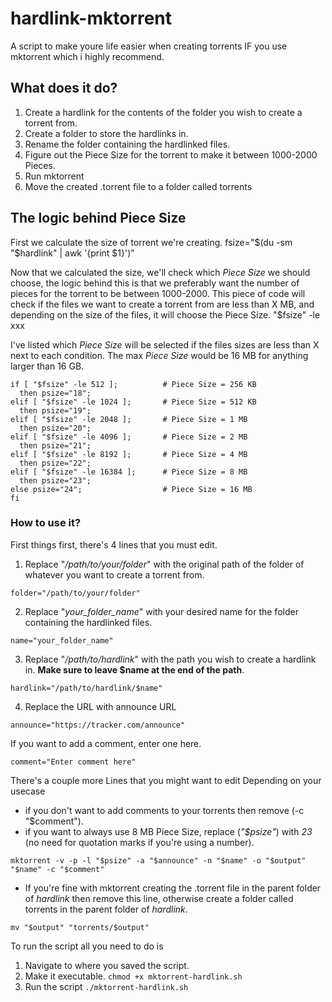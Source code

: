 # hardlink-mktorrent
A script to make youre life easier when creating torrents IF you use mktorrent which i highly recommend.
## What does it do?
1. Create a hardlink for the contents of the folder you wish to create a torrent from.
2. Create a folder to store the hardlinks in.
3. Rename the folder containing the hardlinked files.
4. Figure out the Piece Size for the torrent to make it between 1000-2000 Pieces.
5. Run mktorrent
6. Move the created .torrent file to a folder called torrents

## The logic behind Piece Size
First we calculate the size of torrent we're creating.
    fsize="$(du -sm "$hardlink" | awk '{print $1}')"

Now that we calculated the size, we'll check which *Piece Size* we should choose, the logic behind this is that we preferably want the number of pieces for the torrent to be between 1000-2000. 
This piece of code will check if the files we want to create a torrent from are less than X MB, and depending on the size of the files, it will choose the Piece Size.
    "$fsize" -le xxx

I've listed which *Piece Size* will be selected if the files sizes are less than X next to each condition. The max *Piece Size* would be 16 MB for anything larger than 16 GB.
```
if [ "$fsize" -le 512 ];          # Piece Size = 256 KB
  then psize="18";                
elif [ "$fsize" -le 1024 ];       # Piece Size = 512 KB
  then psize="19";                
elif [ "$fsize" -le 2048 ];       # Piece Size = 1 MB
  then psize="20";                
elif [ "$fsize" -le 4096 ];       # Piece Size = 2 MB
  then psize="21";               
elif [ "$fsize" -le 8192 ];       # Piece Size = 4 MB
  then psize="22";                
elif [ "$fsize" -le 16384 ];      # Piece Size = 8 MB    
  then psize="23";                
else psize="24";                  # Piece Size = 16 MB
fi
```

### How to use it? 
First things first, there's 4 lines that you must edit.
1. Replace "*/path/to/your/folder*" with the original path of the folder of whatever you want to create a torrent from.
```
folder="/path/to/your/folder"
```
2. Replace "*your_folder_name*" with your desired name for the folder containing the hardlinked files.
```
name="your_folder_name"
```
3. Replace "*/path/to/hardlink*" with the path you wish to create a hardlink in. **Make sure to leave $name at the end of the path**.
```
hardlink="/path/to/hardlink/$name"
```
4. Replace the URL with announce URL
```
announce="https://tracker.com/announce"
```
If you want to add a comment, enter one here.
```
comment="Enter comment here"

```

There's a couple more Lines that you might want to edit Depending on your usecase

- if you don't want to add comments to your torrents then remove (-c "$comment").
- if you want to always use 8 MB Piece Size, replace (*"$psize"*) with *23* (no need for quotation marks if you're using a number).

```
mktorrent -v -p -l "$psize" -a "$announce" -n "$name" -o "$output" "$name" -c "$comment"
```
- If you're fine with mktorrent creating the .torrent file in the parent folder of *hardlink* then remove this line, otherwise create a folder called torrents in the parent folder of *hardlink*.
```
mv "$output" "torrents/$output"
```

To run the script all you need to do is
1. Navigate to where you saved the script.
2. Make it executable.
```chmod +x mktorrent-hardlink.sh```
4. Run the script
```./mktorrent-hardlink.sh```
